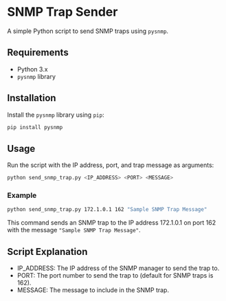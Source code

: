 # SNMP Trap Sender

A simple Python script to send SNMP traps using `pysnmp`.

## Requirements

- Python 3.x
- `pysnmp` library

## Installation

Install the `pysnmp` library using `pip`:

```bash
pip install pysnmp
```


## Usage

Run the script with the IP address, port, and trap message as arguments:

```bash
python send_snmp_trap.py <IP_ADDRESS> <PORT> <MESSAGE>
```

### Example

```bash
python send_snmp_trap.py 172.1.0.1 162 "Sample SNMP Trap Message"
```

This command sends an SNMP trap to the IP address 172.1.0.1  on port 162 with the message `"Sample SNMP Trap Message"`.

## Script Explanation

- IP_ADDRESS: The IP address of the SNMP manager to send the trap to.
- PORT: The port number to send the trap to (default for SNMP traps is 162).
- MESSAGE: The message to include in the SNMP trap.


